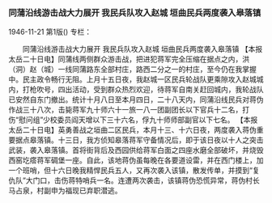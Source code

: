 ### 同蒲沿线游击战大力展开  我民兵队攻入赵城  垣曲民兵两度袭入皋落镇

1946-11-21
第1版()
专栏：

　　同蒲沿线游击战大力展开
    我民兵队攻入赵城
    垣曲民兵两度袭入皋落镇
    【本报太岳二十日电】同蒲线两侧群众游击战，把进犯蒋军完全压缩在据点之内，洪（洞）赵（城）一线同蒲路东全部村庄，路西二分之一的村庄，至今仍在我掌握中。民主政令畅行无阻。上月十五日夜，我赵城一区民兵轮战队更乘隙攻入赵城城内，打枪吹号，四出活动，受到群众热烈欢迎，待蒋军自南关赶回城内，我轮战队已安然自东门撤出。统计十月八日至本月四日，二十八天内，同蒲沿线民兵对蒋伪作战三十八次，击毙蒋军九十师六十一旅一八一团副团长以下官兵十二名，打伤“慰问组”少校委员阎天增以下三十六名，俘九十师师部副官以下七名。
    【本报太岳二十日电】英勇善战之垣曲二区民兵，本月十三、十六日夜，两度袭入蒋伪重要据点皋落镇。十三日，我方侦知皋落蒋军守备情况后，即于该日夜以十人之突击武装，袭入皋落镇。首将街背后及西园供给蒋军白面之四座水磨全部破坏，并烧毁西窑圪瘩蒋军碉堡一座。自此，该地蒋伪虽每晚在各要道设雷，并在西门楼上，加一个班哨，但十六日晚我精悍民兵五人，又再次袭入该镇，散发传单，并摸到“复仇队”大门口，击伤蒋特哨兵一名。连遭两次袭击，该镇蒋伪恐慌异常，蒋伪村长马占泉，村副申为福现已弃职潜逃。
